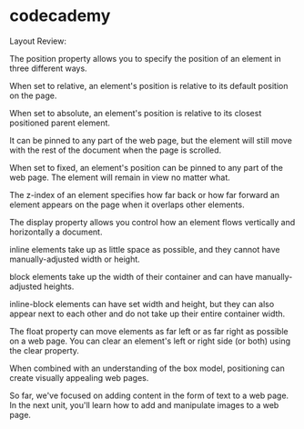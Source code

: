 # codecademy

Layout Review:

The position property allows you to specify the position of an element in three different ways.

When set to relative, an element's position is relative to its default position on the page.

When set to absolute, an element's position is relative to its closest positioned parent element.

It can be pinned to any part of the web page, but the element will still move with the rest of the document when the page is scrolled.

When set to fixed, an element's position can be pinned to any part of the web page. The element will remain in view no matter what.

The z-index of an element specifies how far back or how far forward an element appears on the page when it overlaps other elements.

The display property allows you control how an element flows vertically and horizontally a document.

inline elements take up as little space as possible, and they cannot have manually-adjusted width or height.

block elements take up the width of their container and can have manually-adjusted heights.

inline-block elements can have set width and height, but they can also appear next to each other and do not take up their entire container width.

The float property can move elements as far left or as far right as possible on a web page.
You can clear an element's left or right side (or both) using the clear property.

When combined with an understanding of the box model, positioning can create visually appealing web pages.

So far, we've focused on adding content in the form of text to a web page. In the next unit, you'll learn how to add and manipulate images to a web page.